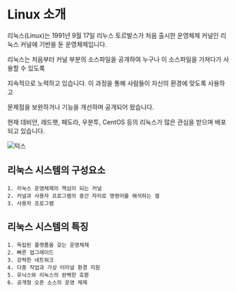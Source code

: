 # Linux 소개

리눅스(Linux)는 1991년 9월 17일 리누스 토르발스가 처음 출시한 운영체제 커널인
리눅스 커널에 기반을 둔 운영체제입니다.

리눅스는 처음부터 커널 부분의 소스파일을 공개하여 누구나 이 소스파일을 가져다가 사용할 수 있도록 

지속적으로 노력하고 있습니다. 이 과정을 통해 사람들이 자신의 환경에 맞도록 사용하고 

문제점을 보완하거나 기능을 개선하며 공개되어 왔습니다.

현재 데비안, 레드햇, 페도라, 우분투, CentOS 등의 리눅스가 많은 관심을 받으며 배포되고 있습니다.

![턱스](https://user-images.githubusercontent.com/112995645/201459151-faeab52e-00ef-4f12-88e5-a90cd18d8b04.svg)


리눅스 시스템의 구성요소
-----------------------

    1. 리눅스 운영체제의 핵심이 되는 커널
    2. 커널과 사용자 프로그램의 중간 자리로 명령어를 해석하는 셀
    3. 사용자 프로그램
    
리눅스 시스템의 특징
-------------------
    1. 독립된 플랫폼을 갖는 운영체제
    2. 빠른 업그레이드
    3. 강력한 네트워크
    4. 다중 작업과 가상 터미널 환경 지원
    5. 유닉스와 리눅스의 완벽한 호환
    6. 공개형 오픈 소스의 운영 체제
    
